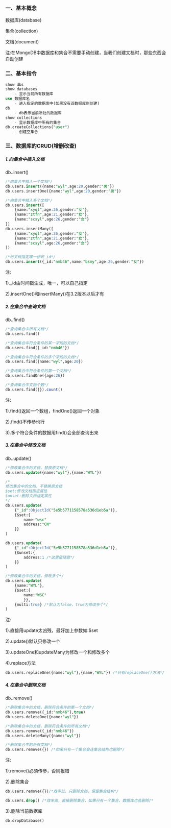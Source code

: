### 一、基本概念

数据库(database)

集合(collection)

文档(document)

注:在MongoDB中数据库和集合不需要手动创建，当我们创建文档时，那些东西会自动创建

### 二、基本指令

```sql
show dbs
show databases
	- 显示当前所有数据库
use 数据库名
	- 进入指定的数据库中(如果没有该数据库则创建)
db
	- db表示当前所处的数据库
show collections
	- 显示数据库中所有的集合
db.createCollections("user")	
	- 创建空集合
```

### 三、数据库的CRUD(增删改查)

##### 1.向集合中插入文档

db.<collection>.insert()

```sql
/*向集合中插入一个文档*/
db.users.insert({name:"wyl",age:20,gender:"男"})
db.users.insertOne({name:"wyl",age:20,gender:"男"})

/*向集合中插入多个文档*/
db.users.insert([
    {name:"xyql",age:26,gender:"女"},
    {name:"ztfn",age:21,gender:"女"},
    {name:"scsyl",age:26,gender:"女"}
])
db.users.insertMany([
    {name:"xyql",age:26,gender:"女"},
    {name:"ztfn",age:21,gender:"女"},
    {name:"scsyl",age:26,gender:"女"}
])

/*给文档指定唯一标识_id*/
db.users.insert({_id:"nmb46",name:"bsmy",age:26,gender:"女"})
```

注:

1)._id由时间戳生成，唯一，可以自己指定

2).insertOne()和insertMany()在3.2版本以后才有

##### 2.在集合中查询文档

db.<collection>.find()

```sql
/*查询集合中所有文档*/
db.users.find()

/*查询集合中符合条件的某一字段的文档*/
db.users.find({_id:"nmb46"})

/*查询集合中符合条件的多个字段的文档*/
db.users.find({name:"wyl",age:20})

/*查询集合中符合条件的第一个文档*/
db.users.findOne({age:26})

/*查询集合中文档个数*/
db.users.find({}).count()

```

注:

1).find()返回一个数组，findOne()返回一个对象

2).find()不传参也行

3).多个符合条件的数据用find()会全部查询出来

##### 3.在集合中修改文档

db.<collection>.update()

```sql
/*修改集合中的文档，替换原文档*/
db.users.update({name:"wyl"},{name:"WYL"})

/*
修改集合中的文档，不替换原文档
$set:修改文档指定属性
$unset:删除文档指定属性
*/
db.users.update(
    {"_id":ObjectId("5e5b5771158578a536d1eb5a")},
    {$set:{
        name:"wsc"
    	address:"CN"
    }}
)

db.users.update(
    {"_id":ObjectId("5e5b5771158578a536d1eb5a")},
    {$unset:{
    	address:1 /*这里值随意*/
    }}
)

/*修改集合中的文档，修改多个*/
db.users.update(
    {name:"WYL"},
    {$set:{
        name:"WSC"
        }},
    {multi:true} /*默认为false，true为修改多个*/
)
```

注:

1).直接用update太凶残，最好加上参数如:$set

2).update()默认只修改一个

3).updateOne和updateMany为修改一个和修改多个

4).replace方法

```sql
db.users.replaceOne({name:"wyl"},{name,"WYL"}) /*只有replaceOne()方法*/
```

##### 4.在集合中删除文档

db.<collection>.remove()

```sql
/*删除集合中的文档，删除符合条件的第一个文档*/
db.users.remove({_id:"nmb46"},true)
db.users.deleteOne({name:"wyl"})

/*删除集合中的文档，删除符合条件的所有文档*/
db.users.remove({_id:"nmb46"})
db.users.deleteMany({name:"wyl"})

/*删除集合中的所有文档*/
db.users.remove({}) /*如果只有一个集合会连集合结构也删除*/
```

注:

1).remove()必须传参，否则报错

2).删除集合

```sql
db.users.remove({})/*效率低，只删除文档，保留集合结构*/

db.users.drop() /*效率高，直接删除集合，如果只有一个集合，数据库也会删除/*
```

3).删除当前数据库

```sql
db.dropDatabase()
```
